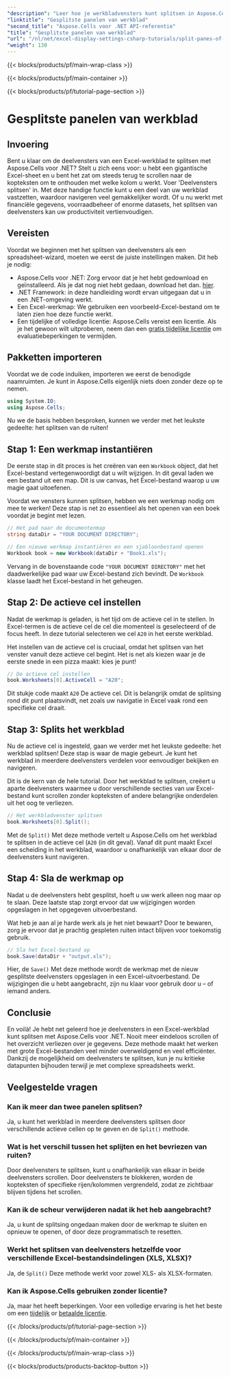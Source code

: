 ```yaml
---
"description": "Leer hoe je werkbladvensters kunt splitsen in Aspose.Cells voor .NET met onze stapsgewijze handleiding. Verbeter de navigatie door Excel-bestanden met deze eenvoudige tutorial."
"linktitle": "Gesplitste panelen van werkblad"
"second_title": "Aspose.Cells voor .NET API-referentie"
"title": "Gesplitste panelen van werkblad"
"url": "/nl/net/excel-display-settings-csharp-tutorials/split-panes-of-worksheet/"
"weight": 130
---
```


{{< blocks/products/pf/main-wrap-class >}}

{{< blocks/products/pf/main-container >}}

{{< blocks/products/pf/tutorial-page-section >}}

# Gesplitste panelen van werkblad

## Invoering

Bent u klaar om de deelvensters van een Excel-werkblad te splitsen met Aspose.Cells voor .NET? Stelt u zich eens voor: u hebt een gigantische Excel-sheet en u bent het zat om steeds terug te scrollen naar de kopteksten om te onthouden met welke kolom u werkt. Voer 'Deelvensters splitsen' in. Met deze handige functie kunt u een deel van uw werkblad vastzetten, waardoor navigeren veel gemakkelijker wordt. Of u nu werkt met financiële gegevens, voorraadbeheer of enorme datasets, het splitsen van deelvensters kan uw productiviteit vertienvoudigen. 

## Vereisten

Voordat we beginnen met het splitsen van deelvensters als een spreadsheet-wizard, moeten we eerst de juiste instellingen maken. Dit heb je nodig:

- Aspose.Cells voor .NET: Zorg ervoor dat je het hebt gedownload en geïnstalleerd. Als je dat nog niet hebt gedaan, download het dan. [hier](https://releases.aspose.com/cells/net/).
- .NET Framework: in deze handleiding wordt ervan uitgegaan dat u in een .NET-omgeving werkt.
- Een Excel-werkmap: We gebruiken een voorbeeld-Excel-bestand om te laten zien hoe deze functie werkt.
- Een tijdelijke of volledige licentie: Aspose.Cells vereist een licentie. Als je het gewoon wilt uitproberen, neem dan een [gratis tijdelijke licentie](https://purchase.aspose.com/temporary-license/) om evaluatiebeperkingen te vermijden.

## Pakketten importeren

Voordat we de code induiken, importeren we eerst de benodigde naamruimten. Je kunt in Aspose.Cells eigenlijk niets doen zonder deze op te nemen.

```csharp
using System.IO;
using Aspose.Cells;
```

Nu we de basis hebben besproken, kunnen we verder met het leukste gedeelte: het splitsen van de ruiten!

## Stap 1: Een werkmap instantiëren

De eerste stap in dit proces is het creëren van een `Workbook` object, dat het Excel-bestand vertegenwoordigt dat u wilt wijzigen. In dit geval laden we een bestand uit een map. Dit is uw canvas, het Excel-bestand waarop u uw magie gaat uitoefenen.

Voordat we vensters kunnen splitsen, hebben we een werkmap nodig om mee te werken! Deze stap is net zo essentieel als het openen van een boek voordat je begint met lezen.

```csharp
// Het pad naar de documentenmap
string dataDir = "YOUR DOCUMENT DIRECTORY";

// Een nieuwe werkmap instantiëren en een sjabloonbestand openen
Workbook book = new Workbook(dataDir + "Book1.xls");
```

Vervang in de bovenstaande code `"YOUR DOCUMENT DIRECTORY"` met het daadwerkelijke pad waar uw Excel-bestand zich bevindt. De `Workbook` klasse laadt het Excel-bestand in het geheugen.

## Stap 2: De actieve cel instellen

Nadat de werkmap is geladen, is het tijd om de actieve cel in te stellen. In Excel-termen is de actieve cel de cel die momenteel is geselecteerd of de focus heeft. In deze tutorial selecteren we cel `A20` in het eerste werkblad.

Het instellen van de actieve cel is cruciaal, omdat het splitsen van het venster vanuit deze actieve cel begint. Het is net als kiezen waar je de eerste snede in een pizza maakt: kies je punt!

```csharp
// De actieve cel instellen
book.Worksheets[0].ActiveCell = "A20";
```

Dit stukje code maakt `A20` De actieve cel. Dit is belangrijk omdat de splitsing rond dit punt plaatsvindt, net zoals uw navigatie in Excel vaak rond een specifieke cel draait.

## Stap 3: Splits het werkblad

Nu de actieve cel is ingesteld, gaan we verder met het leukste gedeelte: het werkblad splitsen! Deze stap is waar de magie gebeurt. Je kunt het werkblad in meerdere deelvensters verdelen voor eenvoudiger bekijken en navigeren.

Dit is de kern van de hele tutorial. Door het werkblad te splitsen, creëert u aparte deelvensters waarmee u door verschillende secties van uw Excel-bestand kunt scrollen zonder kopteksten of andere belangrijke onderdelen uit het oog te verliezen.

```csharp
// Het werkbladvenster splitsen
book.Worksheets[0].Split();
```

Met de `Split()` Met deze methode vertelt u Aspose.Cells om het werkblad te splitsen in de actieve cel (`A20` (in dit geval). Vanaf dit punt maakt Excel een scheiding in het werkblad, waardoor u onafhankelijk van elkaar door de deelvensters kunt navigeren.

## Stap 4: Sla de werkmap op

Nadat u de deelvensters hebt gesplitst, hoeft u uw werk alleen nog maar op te slaan. Deze laatste stap zorgt ervoor dat uw wijzigingen worden opgeslagen in het opgegeven uitvoerbestand.

Wat heb je aan al je harde werk als je het niet bewaart? Door te bewaren, zorg je ervoor dat je prachtig gespleten ruiten intact blijven voor toekomstig gebruik.

```csharp
// Sla het Excel-bestand op
book.Save(dataDir + "output.xls");
```

Hier, de `Save()` Met deze methode wordt de werkmap met de nieuw gesplitste deelvensters opgeslagen in een Excel-uitvoerbestand. De wijzigingen die u hebt aangebracht, zijn nu klaar voor gebruik door u – of iemand anders.

## Conclusie

En voilà! Je hebt net geleerd hoe je deelvensters in een Excel-werkblad kunt splitsen met Aspose.Cells voor .NET. Nooit meer eindeloos scrollen of het overzicht verliezen over je gegevens. Deze methode maakt het werken met grote Excel-bestanden veel minder overweldigend en veel efficiënter. Dankzij de mogelijkheid om deelvensters te splitsen, kun je nu kritieke datapunten bijhouden terwijl je met complexe spreadsheets werkt.

## Veelgestelde vragen

### Kan ik meer dan twee panelen splitsen?  
Ja, u kunt het werkblad in meerdere deelvensters splitsen door verschillende actieve cellen op te geven en de `Split()` methode.

### Wat is het verschil tussen het splijten en het bevriezen van ruiten?  
Door deelvensters te splitsen, kunt u onafhankelijk van elkaar in beide deelvensters scrollen. Door deelvensters te blokkeren, worden de kopteksten of specifieke rijen/kolommen vergrendeld, zodat ze zichtbaar blijven tijdens het scrollen.

### Kan ik de scheur verwijderen nadat ik het heb aangebracht?  
Ja, u kunt de splitsing ongedaan maken door de werkmap te sluiten en opnieuw te openen, of door deze programmatisch te resetten.

### Werkt het splitsen van deelvensters hetzelfde voor verschillende Excel-bestandsindelingen (XLS, XLSX)?  
Ja, de `Split()` Deze methode werkt voor zowel XLS- als XLSX-formaten.

### Kan ik Aspose.Cells gebruiken zonder licentie?  
Ja, maar het heeft beperkingen. Voor een volledige ervaring is het het beste om een [tijdelijk](https://purchase.aspose.com/tempofary-license/) or [betaalde licentie](https://purchase.aspose.com/buy).

{{< /blocks/products/pf/tutorial-page-section >}}

{{< /blocks/products/pf/main-container >}}

{{< /blocks/products/pf/main-wrap-class >}}

{{< blocks/products/products-backtop-button >}}
